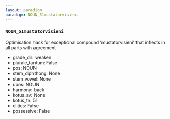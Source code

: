 ```yaml
---
layout: paradigm
paradigm: NOUN_51mustatorvisieni
---
```

### ` NOUN_51mustatorvisieni `

Optimisation hack for exceptional compound ’mustatorvisieni’ that inflects in all parts with agreement
* grade_dir: weaken
* plurale_tantum: False
* pos: NOUN
* stem_diphthong: None
* stem_vowel: None
* upos: NOUN
* harmony: back
* kotus_av: None
* kotus_tn: 51
* clitics: False
* possessive: False
